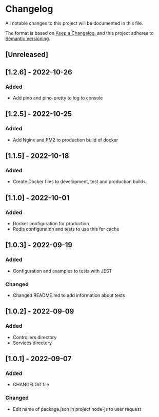 # Changelog
All notable changes to this project will be documented in this file.

The format is based on [Keep a Changelog](https://keepachangelog.com/en/1.0.0/),
and this project adheres to [Semantic Versioning](https://semver.org/spec/v2.0.0.html).

## [Unreleased]

## [1.2.6] - 2022-10-26
### Added
- Add pino and pino-pretty to log to console

## [1.2.5] - 2022-10-25
### Added
- Add Nginx and PM2 to production build of docker

## [1.1.5] - 2022-10-18
### Added
- Create Docker files to development, test and production builds

## [1.1.0] - 2022-10-01
### Added
- Docker configuration for production
- Redis configuration and tests to use this for cache

## [1.0.3] - 2022-09-19
### Added
- Configuration and examples to tests with JEST

### Changed
- Changed README.md to add information about tests

## [1.0.2] - 2022-09-09
### Added
- Controllers directory
- Services directory

## [1.0.1] - 2022-09-07
### Added
- CHANGELOG file
### Changed
- Edit name of package.json in project node-js to user request